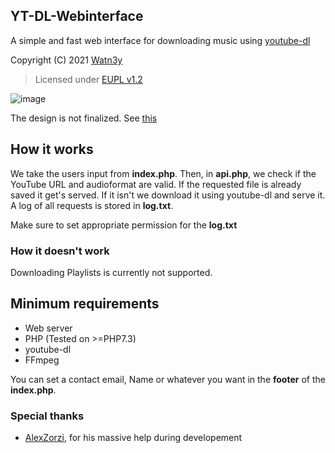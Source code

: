 ## YT-DL-Webinterface
A simple and fast web interface for downloading music using [youtube-dl](https://github.com/ytdl-org/youtube-dl)

Copyright (C) 2021 [Watn3y](https://github.com/Watn3y/)

> Licensed under [EUPL v1.2](https://github.com/Watn3y/YT-DL-Webinterface/blob/master/LICENSE)
> 
![image](https://watn3y.net/site-demo.png)

The design is not finalized. See [this](https://github.com/Watn3y/YT-DL-Webinterface/issues/1)

## How it works
We take the users input from __index.php__. Then, in __api.php__, we check if the YouTube URL and audioformat are valid. If the requested file is already saved it get's served. If it isn't we download it using youtube-dl and serve it.
A log of all requests is stored in __log.txt__.

Make sure to set appropriate permission for the __log.txt__

### How it doesn't work
Downloading Playlists is currently not supported.

## Minimum requirements
- Web server
- PHP (Tested on >=PHP7.3)
- youtube-dl
- FFmpeg

You can set a contact email, Name or whatever you want in the __footer__ of the __index.php__.
  
### Special thanks

-  [AlexZorzi](https://github.com/AlexZorzi), for his massive help during developement
